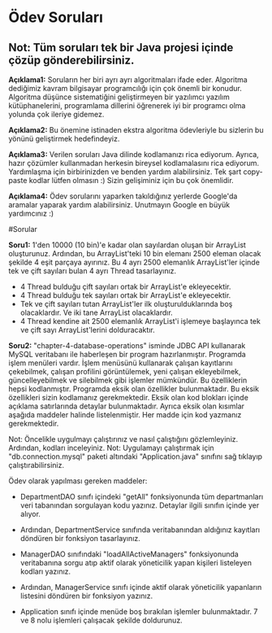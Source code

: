 # Ödev Soruları

## Not: Tüm soruları tek bir Java projesi içinde çözüp gönderebilirsiniz.

**Açıklama1:** Soruların her biri ayrı ayrı algoritmaları ifade eder. Algoritma dediğimiz kavram bilgisayar programcılığı için çok önemli bir konudur.
Algoritma düşünce sistematiğini geliştirmeyen bir yazılımcı yazılım kütüphanelerini, programlama dillerini öğrenerek iyi bir programcı olma yolunda çok ileriye gidemez.

**Açıklama2:** Bu önemine istinaden ekstra algoritma ödevleriyle bu sizlerin bu yönünü geliştirmek hedefindeyiz.

**Açıklama3:** Verilen soruları Java dilinde kodlamanızı rica ediyorum. Ayrıca, hazır çözümler kullanmadan herkesin bireysel kodlamalasını rica ediyorum.
Yardımlaşma için birbirinizden ve benden yardım alabilirsiniz. Tek şart copy-paste kodlar lütfen olmasın :) Sizin gelişiminiz için bu çok önemlidir.

**Açıklama4:** Ödev sorularını yaparken takıldığınız yerlerde Google'da aramalar yaparak yardım alabilirsiniz. Unutmayın Google en büyük yardımcınız :)

#Sorular

**Soru1:** 1'den 10000 (10 bin)'e kadar olan sayılardan oluşan bir ArrayList oluşturunuz. Ardından, bu ArrayList'teki 10 bin elemanı 2500 eleman olacak şekilde 4 eşit parçaya ayırınız. Bu 4 ayrı 2500 elemanlık ArrayList'ler içinde tek ve çift sayıları bulan 4 ayrı Thread tasarlayınız. 

* 4 Thread bulduğu çift sayıları ortak bir ArrayList'e ekleyecektir.
* 4 Thread bulduğu tek sayıları ortak bir ArrayList'e ekleyecektir.
* Tek ve çift sayıları tutan ArrayList'ler ilk oluşturulduklarında boş olacaklardır. Ve iki tane ArrayList olacaklardır.
* 4 Thread kendine ait 2500 elemanlık ArrayList'i işlemeye başlayınca tek ve çift sayı ArrayList'lerini dolduracaktır.


**Soru2:** "chapter-4-database-operations" isminde JDBC API kullanarak MySQL veritabanı ile haberleşen bir program hazırlanmıştır. Programda işlem menüleri vardır. İşlem menüsünü kullanarak çalışan kayıtlarını çekebilmek, çalışan profilini görüntülemek, yeni çalışan ekleyebilmek, güncelleyebilmek ve silebilmek gibi işlemler mümkündür. Bu özelliklerin hepsi kodlanmıştır. Programda eksik olan özellikler bulunmaktadır. Bu eksik özellikleri sizin kodlamanız gerekmektedir. Eksik olan kod blokları içinde açıklama satırlarında detaylar bulunmaktadır. Ayrıca eksik olan kısımlar aşağıda maddeler halinde listelenmiştir. Her madde için kod yazmanız gerekmektedir.

Not: Öncelikle uygulmayı çalıştırınız ve nasıl çalıştığını gözlemleyiniz. Ardından, kodları inceleyiniz.
Not: Uygulamayı çalıştırmak için "db.connection.mysql" paketi altındaki "Application.java" sınıfını sağ tıklayıp çalıştırabilirsiniz.

Ödev olarak yapılması gereken maddeler:

* DepartmentDAO sınıfı içindeki "getAll" fonksiyonunda tüm departmanları veri tabanından sorgulayan kodu yazınız. Detaylar ilgili sınıfın içinde yer alıyor.

* Ardından, DepartmentService sınıfında veritabanından aldığınız kayıtları döndüren bir fonksiyon tasarlayınız.

* ManagerDAO sınıfındaki "loadAllActiveManagers" fonksiyonunda veritabanına sorgu atıp aktif olarak yöneticilik yapan kişileri listeleyen kodları yazınız.

* Ardından, ManagerService sınıfı içinde aktif olarak yöneticilik yapanların listesini döndüren bir fonksiyon yazınız.

* Application sınıfı içinde menüde boş bırakılan işlemler bulunmaktadır. 7 ve 8 nolu işlemleri çalışacak şekilde doldurunuz.
